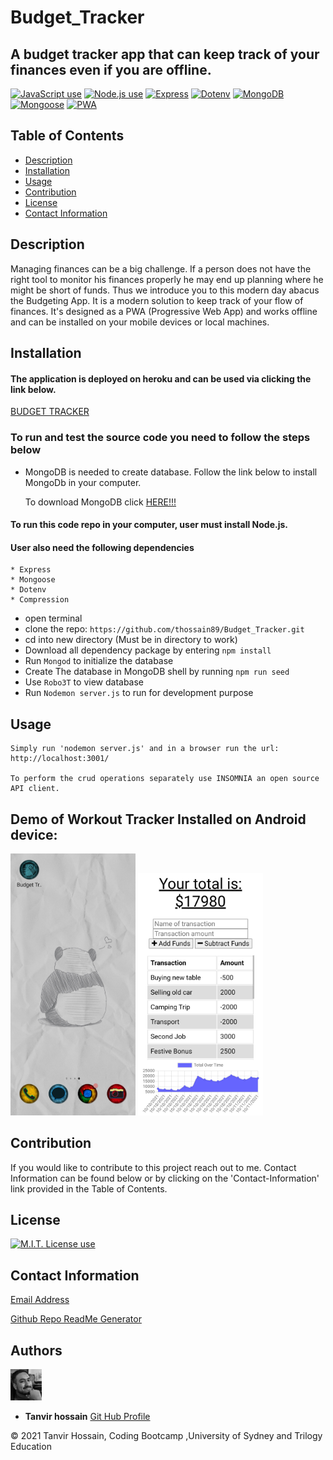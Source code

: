 # Budget_Tracker  

## A budget tracker app that can keep track of your finances even if you are offline.


<a href="https://img.shields.io/badge/JavaScipt-100%25-yellow"><img alt="JavaScript use" src="https://img.shields.io/badge/JavaScipt-100%25-yellow"></a> <a href="https://img.shields.io/badge/Used-Node.js-red"><img alt="Node.js use" src="https://img.shields.io/badge/Used-Node.js-red"></a> <a href="https://img.shields.io/badge/Used-Express-orange"><img alt="Express" src="https://img.shields.io/badge/Used-Express-orange"></a> <a href="https://img.shields.io/badge/Used-Dotenv-blueviolet"><img alt="Dotenv" src="https://img.shields.io/badge/Used-Dotenv-blueviolet"></a> <a href="https://img.shields.io/badge/Used-MongoDB-informational"><img alt="MongoDB" src="https://img.shields.io/badge/Used-MongoDB-informational"></a> <a href="https://img.shields.io/badge/Used-Mongoose-success"><img alt="Mongoose" src="https://img.shields.io/badge/Used-Mongoose-success"></a> <a href="https://img.shields.io/badge/Used-PWA-9cf"><img alt="PWA" src="https://img.shields.io/badge/Used-PWA-9cf"></a> 



## Table of Contents

- [Description](#description)
- [Installation](#installation)
- [Usage](#usage)
- [Contribution](#contribution)
- [License](#license)
- [Contact Information](#contact-information)

## Description

  Managing finances can be a big challenge. If a person does not have the right tool to monitor his finances properly he may end up planning where he might be short of funds. Thus we introduce you to this modern day abacus the Budgeting App. It is a modern solution to keep track of your flow of finances. It's designed as a PWA (Progressive Web App) and works offline and can be installed on your mobile devices or local machines.

## Installation  

#### The application is deployed on heroku and can be used via clicking the link below.  

[BUDGET TRACKER](https://boiling-depths-21025.herokuapp.com/)

### To run and test the source code you need to follow the steps below

 * MongoDB is needed to create database. Follow the link below to install MongoDb in your computer.  

    To download MongoDB click [HERE!!!](https://www.mongodb.com/cloud/atlas/lp/try2-de?utm_content=rlsapostreg&utm_source=google&utm_campaign=gs_apac_rlsamulti_search_brand_dsa_atlas_desktop_rlsa_postreg&utm_term=&utm_medium=cpc_paid_search&utm_ad=b&utm_ad_campaign_id=14412646494&gclid=CjwKCAjwqeWKBhBFEiwABo_XBh5uZPBnBDKggMUYPRr8qnA0zkpf6QoTsvu-ha-dGjg8HeF8sSJVBRoCnvgQAvD_BwE)  

 
#### To run this code repo in your computer, user must install Node.js. 
#### User also need the following dependencies

    * Express
    * Mongoose 
    * Dotenv     
    * Compression

- open terminal
- clone the repo: `https://github.com/thossain89/Budget_Tracker.git`
- cd into new directory (Must be in directory to work) 
- Download all dependency package by entering `npm install`
- Run `Mongod` to initialize the database
- Create The database in MongoDB shell by running `npm run seed`
- Use `Robo3T` to view database
- Run `Nodemon server.js` to run for development purpose 



## Usage

```
Simply run 'nodemon server.js' and in a browser run the url: 
http://localhost:3001/

To perform the crud operations separately use INSOMNIA an open source API client. 
```


## Demo of Workout Tracker Installed on Android device:

<img src="./assets/img/demo1.jpg" alt="demo1" width='200'/>  <img src="./assets/img/demo2.jpg" alt="demo1" width='200'/>   


## Contribution

If you would like to contribute to this project reach out to me. Contact Information can be found below or by clicking on the 'Contact-Information' link provided in the Table of Contents.

## License

<a href="https://img.shields.io/badge/License-MIT-brightgreen"><img alt="M.I.T. License use" src="https://img.shields.io/badge/License-MIT-brightgreen"></a>

## Contact Information

[Email Address](tanvirhossain2006@gmail.com)

[Github Repo ReadMe Generator](https://github.com/thossain89/Team_Profile_Generator.git)

## Authors   

<img src="./assets/img/tanvir.jpg" width="50">  


* **Tanvir hossain** [Git Hub Profile](https://github.com/thossain89)  

&copy; 2021 Tanvir Hossain, Coding Bootcamp ,University of Sydney and Trilogy Education

